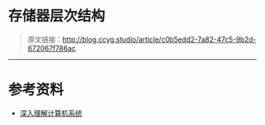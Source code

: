 # 存储器层次结构

[annotation]: <id> (c0b5edd2-7a82-47c5-9b2d-672067f786ac)
[annotation]: <status> (protect)
[annotation]: <create_time> (2019-04-22 11:02:41)
[annotation]: <category> (计算机技术)
[annotation]: <tags> (组成原理)

> 原文链接：<http://blog.ccyg.studio/article/c0b5edd2-7a82-47c5-9b2d-672067f786ac>

---



# 参考资料

- [深入理解计算机系统](https://book.douban.com/subject/1896753/)